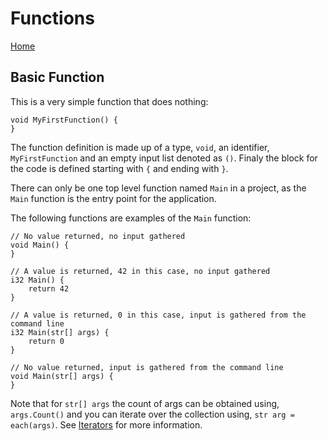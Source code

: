 # Functions

[Home](index.md)

## Basic Function

This is a very simple function that does nothing:

```
void MyFirstFunction() {
}
```

The function definition is made up of a type, `void`, an identifier, `MyFirstFunction` and an empty input list denoted as `()`. Finaly the block for the code is defined starting with `{` and ending with `}`.

There can only be one top level function named `Main` in a project, as the `Main` function is the entry point for the application.

The following functions are examples of the `Main` function:

```
// No value returned, no input gathered
void Main() {
}

// A value is returned, 42 in this case, no input gathered
i32 Main() {
    return 42
}

// A value is returned, 0 in this case, input is gathered from the command line
i32 Main(str[] args) {
    return 0
}

// No value returned, input is gathered from the command line
void Main(str[] args) {
}
```

Note that for `str[] args` the count of args can be obtained using, `args.Count()` and you can iterate over the collection using, `str arg = each(args)`. See [Iterators](iterators.md) for more information.

